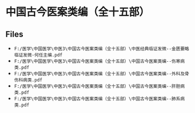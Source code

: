 # 中国古今医案类编（全十五部）

## Files

- `F:/医学\中国医学\中医3\中国古今医案类编（全十五部）\中医经典临证发微--金匮要略临证发微-何任主编.pdf`
- `F:/医学\中国医学\中医3\中国古今医案类编（全十五部）\中国古今医案类编--伤寒病类.pdf`
- `F:/医学\中国医学\中医3\中国古今医案类编（全十五部）\中国古今医案类编--外科及骨伤科病类.pdf`
- `F:/医学\中国医学\中医3\中国古今医案类编（全十五部）\中国古今医案类编--肝胆病类.pdf`
- `F:/医学\中国医学\中医3\中国古今医案类编（全十五部）\中国古今医案类编--肺系病类.pdf`
